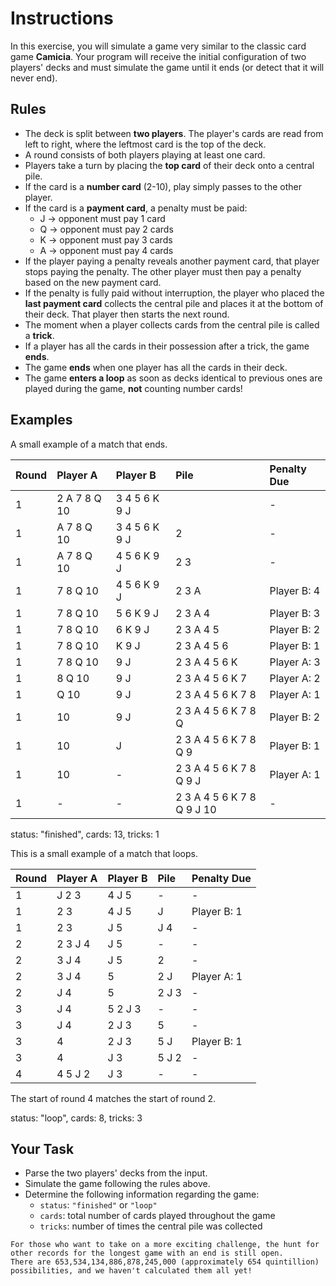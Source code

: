 # Instructions

In this exercise, you will simulate a game very similar to the classic card game **Camicia**.
Your program will receive the initial configuration of two players' decks and must simulate the game until it ends (or detect that it will never end).

## Rules

- The deck is split between **two players**.
  The player's cards are read from left to right, where the leftmost card is the top of the deck.
- A round consists of both players playing at least one card.
- Players take a turn by placing the **top card** of their deck onto a central pile.
- If the card is a **number card** (2-10), play simply passes to the other player.
- If the card is a **payment card**, a penalty must be paid:
  - J → opponent must pay 1 card
  - Q → opponent must pay 2 cards
  - K → opponent must pay 3 cards
  - A → opponent must pay 4 cards
- If the player paying a penalty reveals another payment card, that player stops paying the penalty.
  The other player must then pay a penalty based on the new payment card.
- If the penalty is fully paid without interruption, the player who placed the **last payment card** collects the central pile and places it at the bottom of their deck.
  That player then starts the next round.
- The moment when a player collects cards from the central pile is called a **trick**.
- If a player has all the cards in their possession after a trick, the game **ends**.
- The game **ends** when one player has all the cards in their deck.
- The game **enters a loop** as soon as decks identical to previous ones are played during the game, **not** counting number cards!

## Examples

A small example of a match that ends.

| Round | Player A     | Player B      | Pile                       | Penalty Due |
| :---- | :----------- | :------------ | :------------------------- | :---------- |
| 1     | 2 A 7 8 Q 10 | 3 4 5 6 K 9 J |                            | -           |
| 1     | A 7 8 Q 10   | 3 4 5 6 K 9 J | 2                          | -           |
| 1     | A 7 8 Q 10   | 4 5 6 K 9 J   | 2 3                        | -           |
| 1     | 7 8 Q 10     | 4 5 6 K 9 J   | 2 3 A                      | Player B: 4 |
| 1     | 7 8 Q 10     | 5 6 K 9 J     | 2 3 A 4                    | Player B: 3 |
| 1     | 7 8 Q 10     | 6 K 9 J       | 2 3 A 4 5                  | Player B: 2 |
| 1     | 7 8 Q 10     | K 9 J         | 2 3 A 4 5 6                | Player B: 1 |
| 1     | 7 8 Q 10     | 9 J           | 2 3 A 4 5 6 K              | Player A: 3 |
| 1     | 8 Q 10       | 9 J           | 2 3 A 4 5 6 K 7            | Player A: 2 |
| 1     | Q 10         | 9 J           | 2 3 A 4 5 6 K 7 8          | Player A: 1 |
| 1     | 10           | 9 J           | 2 3 A 4 5 6 K 7 8 Q        | Player B: 2 |
| 1     | 10           | J             | 2 3 A 4 5 6 K 7 8 Q 9      | Player B: 1 |
| 1     | 10           | -             | 2 3 A 4 5 6 K 7 8 Q 9 J    | Player A: 1 |
| 1     | -            | -             | 2 3 A 4 5 6 K 7 8 Q 9 J 10 | -           |

status: "finished", cards: 13, tricks: 1

This is a small example of a match that loops.

| Round | Player A | Player B | Pile  | Penalty Due |
| :---- | :------- | :------- | :---- | :---------- |
| 1     | J 2 3    | 4 J 5    | -     | -           |
| 1     | 2 3      | 4 J 5    | J     | Player B: 1 |
| 1     | 2 3      | J 5      | J 4   | -           |
| 2     | 2 3 J 4  | J 5      | -     | -           |
| 2     | 3 J 4    | J 5      | 2     | -           |
| 2     | 3 J 4    | 5        | 2 J   | Player A: 1 |
| 2     | J 4      | 5        | 2 J 3 | -           |
| 3     | J 4      | 5 2 J 3  | -     | -           |
| 3     | J 4      | 2 J 3    | 5     | -           |
| 3     | 4        | 2 J 3    | 5 J   | Player B: 1 |
| 3     | 4        | J 3      | 5 J 2 | -           |
| 4     | 4 5 J 2  | J 3      | -     | -           |

The start of round 4 matches the start of round 2.

status: "loop", cards: 8, tricks: 3

## Your Task

- Parse the two players' decks from the input.
- Simulate the game following the rules above.
- Determine the following information regarding the game:
  - `status`: `"finished"` or `"loop"`
  - `cards`: total number of cards played throughout the game
  - `tricks`: number of times the central pile was collected

~~~~exercism/advanced
For those who want to take on a more exciting challenge, the hunt for other records for the longest game with an end is still open.
There are 653,534,134,886,878,245,000 (approximately 654 quintillion) possibilities, and we haven't calculated them all yet!
~~~~

